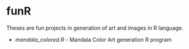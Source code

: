 # funR
Theses are fun projects in generation of art and images in R language.

* *mandala_colored.R* - Mandala Color Art generation R program
